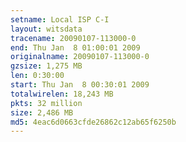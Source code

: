 ```yaml
---
setname: Local ISP C-I
layout: witsdata
tracename: 20090107-113000-0
end: Thu Jan  8 01:00:01 2009
originalname: 20090107-113000-0
gzsize: 1,275 MB
len: 0:30:00
start: Thu Jan  8 00:30:01 2009
totalwirelen: 18,243 MB
pkts: 32 million
size: 2,486 MB
md5: 4eac6d0663cfde26862c12ab65f6250b
---
```

